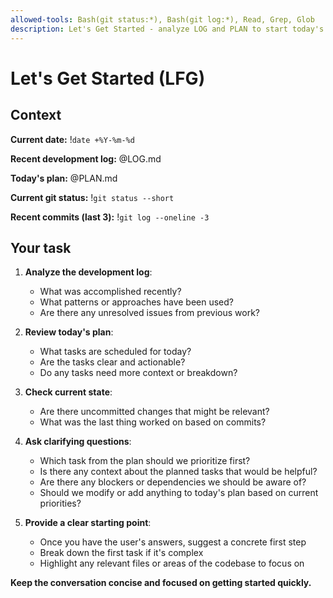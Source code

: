 ```yaml
---
allowed-tools: Bash(git status:*), Bash(git log:*), Read, Grep, Glob
description: Let's Get Started - analyze LOG and PLAN to start today's work
---
```


# Let's Get Started (LFG)

## Context

**Current date:** !`date +%Y-%m-%d`

**Recent development log:** @LOG.md

**Today's plan:** @PLAN.md

**Current git status:** !`git status --short`

**Recent commits (last 3):** !`git log --oneline -3`

## Your task

1. **Analyze the development log**:
   - What was accomplished recently?
   - What patterns or approaches have been used?
   - Are there any unresolved issues from previous work?

2. **Review today's plan**:
   - What tasks are scheduled for today?
   - Are the tasks clear and actionable?
   - Do any tasks need more context or breakdown?

3. **Check current state**:
   - Are there uncommitted changes that might be relevant?
   - What was the last thing worked on based on commits?

4. **Ask clarifying questions**:
   - Which task from the plan should we prioritize first?
   - Is there any context about the planned tasks that would be helpful?
   - Are there any blockers or dependencies we should be aware of?
   - Should we modify or add anything to today's plan based on current priorities?

5. **Provide a clear starting point**:
   - Once you have the user's answers, suggest a concrete first step
   - Break down the first task if it's complex
   - Highlight any relevant files or areas of the codebase to focus on

**Keep the conversation concise and focused on getting started quickly.**
